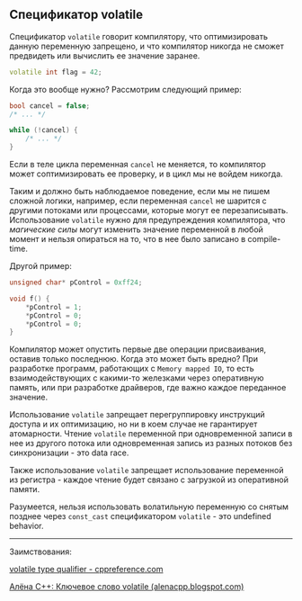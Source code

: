 ## Спецификатор volatile

Спецификатор `volatile` говорит компилятору, что оптимизировать данную переменную запрещено, и что компилятор никогда не сможет предвидеть или вычислить ее значение заранее.

```cpp
volatile int flag = 42;
```

Когда это вообще нужно? Рассмотрим следующий пример:

```cpp
bool cancel = false;
/* ... */

while (!cancel) {
    /* ... */
}
```

Если в теле цикла переменная `cancel` не меняется, то компилятор может соптимизировать ее проверку, и в цикл мы не войдем никогда.

Таким и должно быть наблюдаемое поведение, если мы не пишем сложной логики, например, если переменная `cancel` не шарится с другими потоками или процессами, которые могут ее перезаписывать. Использование `volatile` нужно для предупреждения компилятора, что _магические силы_ могут изменить значение переменной в любой момент и нельзя опираться на то, что в нее было записано в compile-time.

Другой пример:

```cpp
unsigned char* pControl = 0xff24;

void f() {
    *pControl = 1;
    *pControl = 0;
    *pControl = 0;
}
```

Компилятор может опустить первые две операции присваивания, оставив только последнюю. Когда это может быть вредно? При разработке программ, работающих с `Memory mapped IO`, то есть взаимодействующих с какими-то железками через оперативную память, или при разработке драйверов, где важно каждое переданное значение.

Использование `volatile` запрещает перегруппировку инструкций доступа и их оптимизацию, но ни в коем случае не гарантирует атомарности. Чтение `volatile` переменной при одновременной записи в нее из другого потока или одновременная запись из разных потоков без синхронизации - это data race.

Также использование `volatile` запрещает использование переменной из регистра - каждое чтение будет связано с загрузкой из оперативной памяти.

Разумеется, нельзя использовать волатильную переменную со снятым позднее через `const_cast` спецификатором `volatile` - это undefined behavior.


---

Заимствования:

[volatile type qualifier - cppreference.com](https://en.cppreference.com/w/c/language/volatile)

[Алёна C++: Ключевое слово volatile (alenacpp.blogspot.com)](http://alenacpp.blogspot.com/2006/04/volatile.html)
